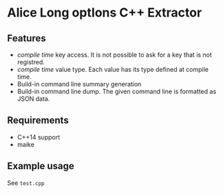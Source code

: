 Alice Long optIons C++ Extractor
================================
Features
--------
 * *compile time* key access. It is not possible to ask for a key that is not registred.
 * *compile time* value type. Each value has its type defined at compile time.
 * Build-in command line summary generation
 * Build-in command line dump. The given command line is formatted as JSON data.

Requirements
------------
 * C++14 support
 * maike

Example usage
-------------
See `test.cpp`
